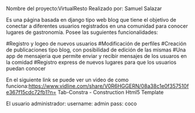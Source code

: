 Nombre del proyecto:VirtualResto 
Realizado por: Samuel Salazar

Es una página basada en django tipo web blog que tiene el objetivo de conectar a diferentes usuarios registrados en una comunidad para conocer 
lugares de gastronomía. Posee las suguientes funcionalidades:

#Registro y logeo de nuevos usuarios
#Modificación de perfiles
#Creación de publicaciones tipo blog, con posibilidad de edición de las mismas
#Una app de mensajeria que permite enviar y recibir mensajes de los usuaros en la comidad
#Registro express de nuevos lugares para que los usuarios puedan conocer

En el siguiente link se puede ver un video de como funciona:https://www.vidline.com/share/V0R6HGGERN/08a38c1e0f357510fe367f15cdc72fb1?n=
Tab-Constra - Construction Html5 Template

El usuario administrador:
username: admin
pass: coco